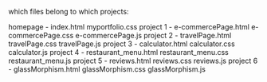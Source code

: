 which files belong to which projects:

homepage  - index.html
            myportfolio.css
project 1 - e-commercePage.html
            e-commercePage.css
            e-commercePage.js
project 2 - travelPage.html
            travelPage.css
            travelPage.js
project 3 - calculator.html
            calculator.css
            calculator.js
project 4 - restaurant_menu.html
            restaurant_menu.css
            restaurant_menu.js
project 5 - reviews.html
            reviews.css
            reviews.js
project 6 - glassMorphism.html
            glassMorphism.css
            glassMorphism.js
            

